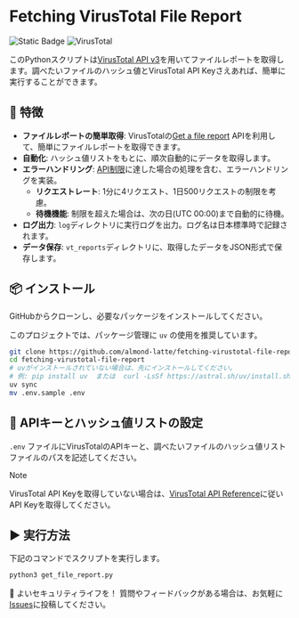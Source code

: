 # Fetching VirusTotal File Report

![Static Badge](https://img.shields.io/badge/Python-3.10%20%7C%203.11%20%7C%203.12-blue) ![VirusTotal](https://img.shields.io/badge/VirusTotal-API%20v3-orange)

このPythonスクリプトは[VirusTotal API v3](https://www.virustotal.com/gui/home/upload)を用いてファイルレポートを取得します。調べたいファイルのハッシュ値とVirusTotal API Keyさえあれば、簡単に実行することができます。

## 🚀 特徴
- **ファイルレポートの簡単取得**: VirusTotalの[Get a file report](https://docs.virustotal.com/reference/file-info) APIを利用して、簡単にファイルレポートを取得できます。
- **自動化**: ハッシュ値リストをもとに、順次自動的にデータを取得します。
- **エラーハンドリング**: [API制限](https://docs.virustotal.com/reference/public-vs-premium-api)に達した場合の処理を含む、エラーハンドリングを実装。
  - **リクエストレート**: 1分に4リクエスト、1日500リクエストの制限を考慮。
  - **待機機能**: 制限を超えた場合は、次の日(UTC 00:00)まで自動的に待機。
- **ログ出力**: `log`ディレクトリに実行ログを出力。ログ名は日本標準時で記録されます。
- **データ保存**: `vt_reports`ディレクトリに、取得したデータをJSON形式で保存します。

## 📦 インストール

GitHubからクローンし、必要なパッケージをインストールしてください。

このプロジェクトでは、パッケージ管理に `uv` の使用を推奨しています。

```sh
git clone https://github.com/almond-latte/fetching-virustotal-file-report.git
cd fetching-virustotal-file-report
# uvがインストールされていない場合は、先にインストールしてください。
# 例: pip install uv  または  curl -LsSf https://astral.sh/uv/install.sh | sh
uv sync
mv .env.sample .env
```
## 🔑 APIキーとハッシュ値リストの設定
`.env` ファイルにVirusTotalのAPIキーと、調べたいファイルのハッシュ値リストファイルのパスを記述してください。

> [!NOTE]
>  VirusTotal API Keyを取得していない場合は、[VirusTotal API Reference](https://docs.virustotal.com/reference/overview)に従いAPI Keyを取得してください。

## ▶ 実行方法
下記のコマンドでスクリプトを実行します。

```sh
python3 get_file_report.py
```

🙏 よいセキュリティライフを！
質問やフィードバックがある場合は、お気軽に[Issues](https://github.com/almond-latte/fetching-virustotal-file-report/issues)に投稿してください。

